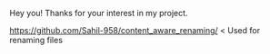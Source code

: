 Hey you! Thanks for your interest in my project.

https://github.com/Sahil-958/content_aware_renaming/ < Used for renaming files
